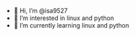- 👋 Hi, I’m @isa9527
- 👀 I’m interested in linux and python  
- 🌱 I’m currently learning linux and python

<!---
isa9527/isa9527 is a ✨ special ✨ repository because its `README.md` (this file) appears on your GitHub profile.
You can click the Preview link to take a look at your changes.
--->
